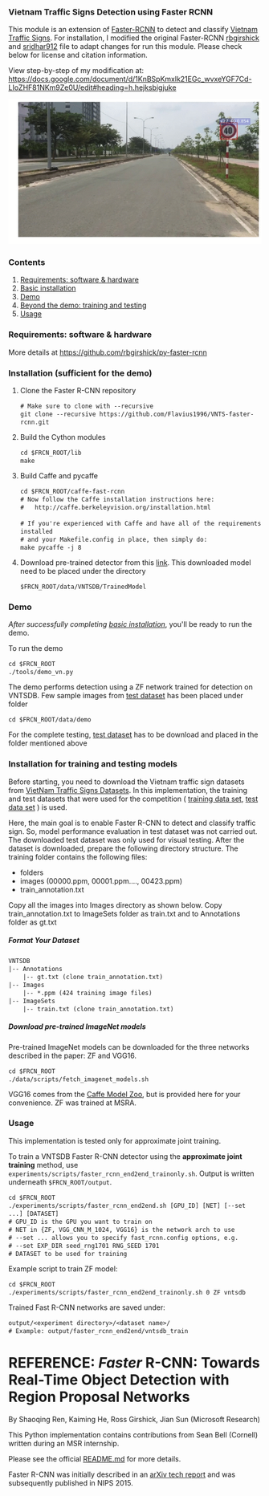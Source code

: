 ### Vietnam Traffic Signs Detection using Faster RCNN
This module is an extension of [Faster-RCNN](https://github.com/rbgirshick/py-faster-rcnn) to detect and classify [Vietnam Traffic Signs](https://drive.google.com/open?id=0B9hMAZTpHpyCclFwT2NFWTRYSjg).
For installation, I modified the original Faster-RCNN [rbgirshick](https://github.com/rbgirshick/py-faster-rcnn) and [sridhar912](https://github.com/sridhar912/tsr-py-faster-rcnn) file to adapt changes for run this module. Please check below for license and citation information.

View step-by-step of my modification at:
	https://docs.google.com/document/d/1KnBSpKmxlk21EGc_wvxeYGF7Cd-LIoZHF81NKm9Ze0U/edit#heading=h.hejksbigjuke


![OUTPUT](demonstration_resize60.gif)


### Contents
1. [Requirements: software & hardware](#requirements-software-&-hardware)
3. [Basic installation](#installation-sufficient-for-the-demo)
4. [Demo](#demo)
5. [Beyond the demo: training and testing](#beyond-the-demo-installation-for-training-and-testing-models)
6. [Usage](#usage)

### Requirements: software & hardware

More details at https://github.com/rbgirshick/py-faster-rcnn


### Installation (sufficient for the demo)

1. Clone the Faster R-CNN repository
    ```Shell
    # Make sure to clone with --recursive
    git clone --recursive https://github.com/Flavius1996/VNTS-faster-rcnn.git
    ```

2. Build the Cython modules
    ```Shell
    cd $FRCN_ROOT/lib
    make
    ```

3. Build Caffe and pycaffe
    ```Shell
    cd $FRCN_ROOT/caffe-fast-rcnn
    # Now follow the Caffe installation instructions here:
    #   http://caffe.berkeleyvision.org/installation.html

    # If you're experienced with Caffe and have all of the requirements installed
    # and your Makefile.config in place, then simply do:
    make pycaffe -j 8
    ```

4. Download pre-trained detector from this [link](https://drive.google.com/file/d/1pH9OkaiwzOmHrGBVwBBekmXKyRkqJwUm). This downloaded model need to be placed under the directory
	```Shell
	$FRCN_ROOT/data/VNTSDB/TrainedModel
	```
### Demo

*After successfully completing [basic installation](#installation-sufficient-for-the-demo)*, you'll be ready to run the demo.

To run the demo
```Shell
cd $FRCN_ROOT
./tools/demo_vn.py
```
The demo performs detection using a ZF network trained for detection on VNTSDB. Few sample images from [test dataset](https://drive.google.com/open?id=1b3TSfcyODeybJPoVLdwJALcz7JMPPlxx) has been placed under folder
```Shell
cd $FRCN_ROOT/data/demo
```
For the complete testing, [test dataset](https://drive.google.com/open?id=1b3TSfcyODeybJPoVLdwJALcz7JMPPlxx) has to be download and placed in the folder mentioned above

### Installation for training and testing models

Before starting, you need to download the Vietnam traffic sign datasets from [VietNam Traffic Signs Datasets](https://drive.google.com/open?id=18Wm6viFtG7eScIxRw26Zn3gd5rhsmQ6R). In this implementation, the training and test datasets that were used for the competition ( [training data set](https://drive.google.com/open?id=1XU2jQrHc24KPelBf_C4LxBon1z3uPoUB), [test data set](https://drive.google.com/open?id=1b3TSfcyODeybJPoVLdwJALcz7JMPPlxx) ) is used.

Here, the main goal is to enable Faster R-CNN to detect and classify traffic sign. So, model performance evaluation in test dataset was not carried out. The downloaded test dataset was only used for visual testing. After the dataset is downloaded, prepare the following directory structure. The training folder contains the following files:
- folders
- images (00000.ppm, 00001.ppm...., 00423.ppm)
- train_annotation.txt

Copy all the images into Images directory as shown below. Copy train_annotation.txt to ImageSets folder as train.txt and to Annotations folder as gt.txt

##### Format Your Dataset
```
VNTSDB
|-- Annotations
    |-- gt.txt (clone train_annotation.txt)
|-- Images
    |-- *.ppm (424 training image files)
|-- ImageSets
    |-- train.txt (clone train_annotation.txt)
```

##### Download pre-trained ImageNet models

Pre-trained ImageNet models can be downloaded for the three networks described in the paper: ZF and VGG16.

```Shell
cd $FRCN_ROOT
./data/scripts/fetch_imagenet_models.sh
```
VGG16 comes from the [Caffe Model Zoo](https://github.com/BVLC/caffe/wiki/Model-Zoo), but is provided here for your convenience.
ZF was trained at MSRA.

### Usage
This implementation is tested only for approximate joint training.

To train a VNTSDB Faster R-CNN detector using the **approximate joint training** method, use `experiments/scripts/faster_rcnn_end2end_trainonly.sh`.
Output is written underneath `$FRCN_ROOT/output`.

```Shell
cd $FRCN_ROOT
./experiments/scripts/faster_rcnn_end2end.sh [GPU_ID] [NET] [--set ...] [DATASET]
# GPU_ID is the GPU you want to train on
# NET in {ZF, VGG_CNN_M_1024, VGG16} is the network arch to use
# --set ... allows you to specify fast_rcnn.config options, e.g.
# --set EXP_DIR seed_rng1701 RNG_SEED 1701
# DATASET to be used for training
```
Example script to train ZF model:
```Shell
cd $FRCN_ROOT
./experiments/scripts/faster_rcnn_end2end_trainonly.sh 0 ZF vntsdb
```
Trained Fast R-CNN networks are saved under:
```
output/<experiment directory>/<dataset name>/
# Example: output/faster_rcnn_end2end/vntsdb_train
```



# REFERENCE: *Faster* R-CNN: Towards Real-Time Object Detection with Region Proposal Networks

By Shaoqing Ren, Kaiming He, Ross Girshick, Jian Sun (Microsoft Research)

This Python implementation contains contributions from Sean Bell (Cornell) written during an MSR internship.

Please see the official [README.md](https://github.com/ShaoqingRen/faster_rcnn/blob/master/README.md) for more details.

Faster R-CNN was initially described in an [arXiv tech report](http://arxiv.org/abs/1506.01497) and was subsequently published in NIPS 2015.


